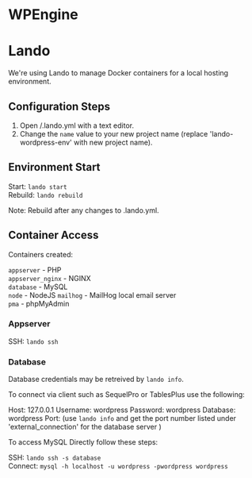 # WPEngine

# Lando

We're using Lando to manage Docker containers for a local hosting environment.

## Configuration Steps

1. Open /.lando.yml with a text editor.
2. Change the `name` value to your new project name (replace 'lando-wordpress-env' with new project name).

## Environment Start

Start: `lando start`  
Rebuild: `lando rebuild`

Note: Rebuild after any changes to .lando.yml.

## Container Access

Containers created:

`appserver` - PHP  
`appserver_nginx` - NGINX  
`database` - MySQL  
`node` - NodeJS
`mailhog` - MailHog local email server  
`pma` - phpMyAdmin

### Appserver

SSH: `lando ssh`

### Database

Database credentials may be retreived by `lando info`.

To connect via client such as SequelPro or TablesPlus use the following:

Host: 127.0.0.1
Username: wordpress
Password: wordpress
Database: wordpress
Port: (use `lando info` and get the port number listed under 'external_connection' for the database server )

To access MySQL Directly follow these steps:

SSH: `lando ssh -s database`  
Connect: `mysql -h localhost -u wordpress -pwordpress wordpress`
